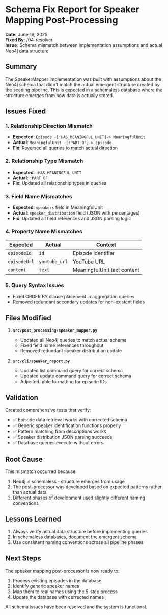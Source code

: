 # Schema Fix Report for Speaker Mapping Post-Processing

**Date**: June 19, 2025  
**Fixed By**: /04-resolver  
**Issue**: Schema mismatch between implementation assumptions and actual Neo4j data structure

## Summary

The SpeakerMapper implementation was built with assumptions about the Neo4j schema that didn't match the actual emergent structure created by the seeding pipeline. This is expected in a schemaless database where the structure emerges from how data is actually stored.

## Issues Fixed

### 1. Relationship Direction Mismatch
- **Expected**: `Episode -[:HAS_MEANINGFUL_UNIT]-> MeaningfulUnit`
- **Actual**: `MeaningfulUnit -[:PART_OF]-> Episode`
- **Fix**: Reversed all queries to match actual direction

### 2. Relationship Type Mismatch
- **Expected**: `:HAS_MEANINGFUL_UNIT`
- **Actual**: `:PART_OF`
- **Fix**: Updated all relationship types in queries

### 3. Field Name Mismatches
- **Expected**: `speakers` field in MeaningfulUnit
- **Actual**: `speaker_distribution` field (JSON with percentages)
- **Fix**: Updated all field references and JSON parsing logic

### 4. Property Name Mismatches
| Expected | Actual | Context |
|----------|--------|---------|
| `episodeId` | `id` | Episode identifier |
| `episodeUrl` | `youtube_url` | YouTube URL |
| `content` | `text` | MeaningfulUnit text content |

### 5. Query Syntax Issues
- Fixed ORDER BY clause placement in aggregation queries
- Removed redundant secondary updates for non-existent fields

## Files Modified

1. **`src/post_processing/speaker_mapper.py`**
   - Updated all Neo4j queries to match actual schema
   - Fixed field name references throughout
   - Removed redundant speaker distribution update

2. **`src/cli/speaker_report.py`**
   - Updated list command query for correct schema
   - Updated update command query for correct schema
   - Adjusted table formatting for episode IDs

## Validation

Created comprehensive tests that verify:
- ✅ Episode data retrieval works with corrected schema
- ✅ Generic speaker identification functions properly
- ✅ Pattern matching from descriptions works
- ✅ Speaker distribution JSON parsing succeeds
- ✅ Database queries execute without errors

## Root Cause

This mismatch occurred because:
1. Neo4j is schemaless - structure emerges from usage
2. The post-processor was developed based on expected patterns rather than actual data
3. Different phases of development used slightly different naming conventions

## Lessons Learned

1. Always verify actual data structure before implementing queries
2. In schemaless databases, document the emergent schema
3. Use consistent naming conventions across all pipeline phases

## Next Steps

The speaker mapping post-processor is now ready to:
1. Process existing episodes in the database
2. Identify generic speaker names
3. Map them to real names using the 5-step process
4. Update the database with corrected names

All schema issues have been resolved and the system is functional.